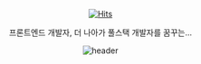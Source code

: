 <div align = "center">    
  
[![Hits](https://hits.seeyoufarm.com/api/count/incr/badge.svg?url=https%3A%2F%2Fgithub.com%2Ftomy9729%2Fhit-counter&count_bg=%233D8CC8&title_bg=%23555555&icon=&icon_color=%23E7E7E7&title=hits&edge_flat=false)](https://hits.seeyoufarm.com)   
  

  프론트엔드 개발자, 더 나아가 풀스택 개발자를 꿈꾸는...

![header](https://capsule-render.vercel.app/api?type=soft&color=auto&height=300&section=header&text=Moz1e&fontSize=90) 
<!-- 
[![Solved.ac프로필](http://mazassumnida.wtf/api/v2/generate_badge?boj=tomy9729)](https://solved.ac/tomy9729)

![Anurag's GitHub stats](https://github-readme-stats.vercel.app/api?username=tomy9729&show_icons=true&theme=tokyonight) -->
  

</div>



<!--
**tomy9729/tomy9729** is a ✨ _special_ ✨ repository because its `README.md` (this file) appears on your GitHub profile.

Here are some ideas to get you started:

- 🔭 I’m currently working on ...
- 🌱 I’m currently learning ...
- 👯 I’m looking to collaborate on ...
- 🤔 I’m looking for help with ...
- 💬 Ask me about ...
- 📫 How to reach me: ...
- 😄 Pronouns: ...
- ⚡ Fun fact: ...
-->
